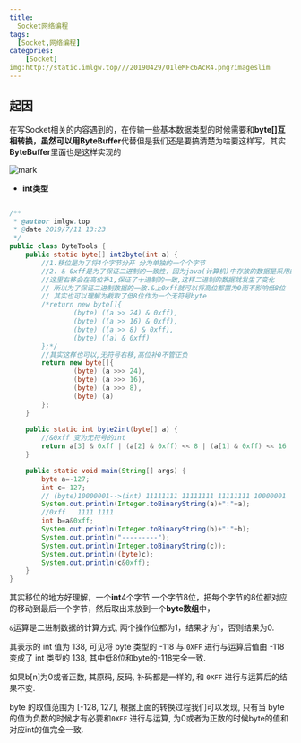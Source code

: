 ```yaml
---
title:
  Socket网络编程
tags:
  [Socket,网络编程]
categories:
	[Socket]
img:http://static.imlgw.top///20190429/O1leMFc6AcR4.png?imageslim
---
```


## 起因

在写Socket相关的内容遇到的，在传输一些基本数据类型的时候需要和**byte[]**互相转换，虽然可以用**ByteBuffer**代替但是我们还是要搞清楚为啥要这样写，其实**ByteBuffer**里面也是这样实现的

![mark](http://static.imlgw.top/image/20190712/dky6KpqsDlSp.png?imageslim)

- **int类型**

```java

/**
 * @author imlgw.top
 * @date 2019/7/11 13:23
 */
public class ByteTools {
    public static byte[] int2byte(int a) {
        //1.移位是为了将4个字节分开 分为单独的一个个字节
        //2. & 0xff是为了保证二进制的一致性，因为java(计算机)中存放的数据是采用的补码
        //这里右移会在高位补1,保证了十进制的一致,这样二进制的数据就发生了变化
        // 所以为了保证二进制数据的一致.&上0xff就可以将高位都置为0而不影响低8位
        // 其实也可以理解为截取了低8位作为一个无符号byte
        /*return new byte[]{
                (byte) ((a >> 24) & 0xff),
                (byte) ((a >> 16) & 0xff),
                (byte) ((a >> 8) & 0xff),
                (byte) ((a) & 0xff)
        };*/
        //其实这样也可以,无符号右移,高位补0不管正负
        return new byte[]{
                (byte) (a >>> 24),
                (byte) (a >>> 16),
                (byte) (a >>> 8),
                (byte) (a)
        };
    }
    
    public static int byte2int(byte[] a) {
        //&0xff 变为无符号的int
        return a[3] & 0xff | (a[2] & 0xff) << 8 | (a[1] & 0xff) << 16 | (a[0] & 0xff) << 24;
    }

    public static void main(String[] args) {
        byte a=-127;
        int c=-127;
        // (byte)10000001-->(int) 11111111 11111111 11111111 10000001
        System.out.println(Integer.toBinaryString(a)+":"+a);
        //0xff   1111 1111
        int b=a&0xff;
        System.out.println(Integer.toBinaryString(b)+":"+b);
        System.out.println("---------");
        System.out.println(Integer.toBinaryString(c));
        System.out.println((byte)c);
        System.out.println(c&0xff);
    }
}
```

其实移位的地方好理解，一个**int**4个字节 一个字节8位，把每个字节的8位都对应的移动到最后一个字节，然后取出来放到一个**byte数组**中，

`&`运算是二进制数据的计算方式, 两个操作位都为1，结果才为1，否则结果为0. 



其表示的 int 值为 138, 可见将 byte 类型的 -118 与 `0XFF` 进行与运算后值由 -118 变成了 int 类型的 138, 其中低8位和byte的-118完全一致.

如果b[n]为0或者正数, 其原码, 反码, 补码都是一样的, 和 `0XFF` 进行与运算后的结果不变.

byte 的取值范围为 [-128, 127], 根据上面的转换过程我们可以发现, 只有当 byte 的值为负数的时候才有必要和`0XFF` 进行与运算, 为0或者为正数的时候byte的值和对应int的值完全一致.

